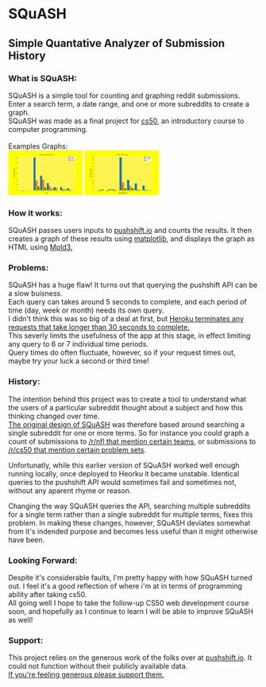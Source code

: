 <h1>SQuASH</h1>
<h2>Simple Quantative Analyzer of Submission History</h2>
<h3>What is SQuASH:</h3>
<p>
SQuASH is a simple tool for counting and graphing reddit submissions.<br>
Enter a search term, a date range, and one or more subreddits to create a graph.<br>
SQuASH was made as a final project for <a href="https://www.edx.org/course/cs50s-introduction-to-computer-science">cs50</a>, an introductory course to computer programming.<br>
<br>
Examples Graphs:
<br>
<a class="thumb" target="_blank" href="static/New Squash Notre Dame.png">
  <img src="static/New Squash Notre Dame.png" alt="Notre Dame" style="width:150px"></a>
<a class="thumb" target="_blank" href="static/New Squash Garrett.png">
  <img src="static/New Squash Garrett.png" alt="Garrett" style="width:150px"></a><br>
</p>
<h3>How it works:</h3>
<p>
SQuASH passes users inputs to <a href="https://pushshift.io/">pushshift.io</a> and counts the results. It then creates a graph of these results
using <a href="https://matplotlib.org/">matplotlib</a>, and displays the graph as HTML using <a href="https://pypi.org/project/mpld3/">Mpld3.</a>
</p>
<h3>Problems:</h3>
<p>
SQuASH has a huge flaw! It turns out that querying the pushshift API can be a slow buisness.<br>
Each query can takes around 5 seconds to complete, and each period of time (day, week or month) needs its own query.<br>
I didn't think this was so big of a deal at first, but <a href="https://devcenter.heroku.com/articles/request-timeout">Heroku terminates any requests that take longer than 30 seconds to complete.</a><br>
This severly limits the usefulness of the app at this stage, in effect limiting any query to 6 or 7 individual time periods.<br>
Query times do often fluctuate, however, so if your request times out, maybe try your luck a second or third time!

</p>
<h3>History:</h3>
<p>
The intention behind this project was to create a tool to understand what the users of a particular subreddit thought about
a subject and how this thinking changed over time.<br>
<a href="static/Original Squash Home.png">The original design of SQuASH</a> was therefore based around searching a single subreddit
for one or more terms. So for instance you could graph a count of submissions to <a href="static/Original Squash NFL.png">/r/nfl that mention certain teams</a>, or submissions
to <a href="static/Original Squash cs50.png">/r/cs50 that mention certain problem sets</a>.
</p>
<p>
Unfortunatly, while this earlier version of SQuASH worked well enough running locally, once deployed to Heorku it became unstable. Identical
queries to the pushshift API would sometimes fail and sometimes not, without any aparent rhyme or reason.
</p>
<p>
Changing the way SQuASH queries the API, searching multiple subreddits for a single term rather than a single subreddit for multiple
terms, fixes this problem. In making these changes, however, SQuASH deviates somewhat from it's indended purpose and becomes less useful
than it might otherwise have been.
</p>
<h3>Looking Forward:</h3>
<p>
Despite it's considerable faults, I'm pretty happy with how SQuASH turned out. I feel it's a good
reflection of where i'm at in terms of programming ability after taking cs50.<br>
All going well I hope to take the follow-up CS50 web development course soon, and hopefully as I continue
to learn I will be able to improve SQuASH as well!
</p>
<h3>Support:</h3>
<p>
This project relies on the generous work of the folks over at <a href="https://pushshift.io/">pushshift.io</a>. It could not function without their publicly available
data.<br> <a href="https://pushshift.io/donations/">If you're feeling generous please support them.</a>
</p>
